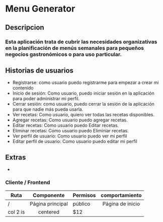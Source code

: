 # Menu Generator

## Descripcion 

### Esta aplicación trata de cubrir las necesidades organizativas en la planificación de menús semanales para pequeños negocios gastronómicos o para uso particular.

## Historias de usuarios

* Registrarse: como usuario puedo registrarme para empezar a crear mi contenido
* Inicio de sesión: Como usuario, puedo iniciar sesión en la aplicación para poder administrar mi perfil.
* Cerrar sesión: como usuario, puedo cerrar la sesión de la aplicación para que nadie más pueda usarla.
* Ver recetas: Como usuario, quiero ver todas las recetas disponibles.
* Agregar recetas: Como usuario puedo agregar recetas.
* Editar recetas: Como usuario puedo Editar recetas.
* Eliminar recetas: Como usuario puedo Eliminiar recetas.
* Ver perfil de usuario: Como usuario puedo ver mi perfil
* Editar perfil de usuario: Como usuario puedo editar mi perfil


## Extras

* 

### Cliente / Frontend

| Ruta          | Componente            | Permisos  | comportamiento       | 
| ------------- |:---------------------:| --------- |:--------------------:|
| /             |Página principal       | público   | Página de inicio     | 
| col 2 is      | centered              |   $12     |
